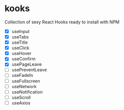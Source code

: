 # kooks

Collection of sexy React Hooks ready to install with NPM

- [x] useInput
- [x] useTabs
- [x] useTitle
- [x] useClick
- [x] useHover
- [x] useConfirm
- [x] usePageLeave
- [ ] usePreventLeave
- [ ] useFadeIn
- [ ] useFullscreen
- [ ] useNetwork
- [ ] useNotification
- [ ] useScroll
- [ ] useAxios